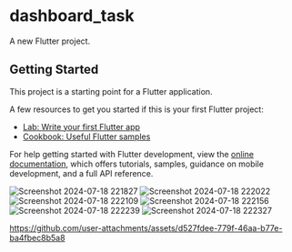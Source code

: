 # dashboard_task

A new Flutter project.

## Getting Started

This project is a starting point for a Flutter application.

A few resources to get you started if this is your first Flutter project:

- [Lab: Write your first Flutter app](https://docs.flutter.dev/get-started/codelab)
- [Cookbook: Useful Flutter samples](https://docs.flutter.dev/cookbook)

For help getting started with Flutter development, view the
[online documentation](https://docs.flutter.dev/), which offers tutorials,
samples, guidance on mobile development, and a full API reference.


![Screenshot 2024-07-18 221827](https://github.com/user-attachments/assets/570fc446-8826-46a6-851e-e2087151a79b)
![Screenshot 2024-07-18 222022](https://github.com/user-attachments/assets/7f638175-dd52-4264-8710-d0ecbb55f734)
![Screenshot 2024-07-18 222109](https://github.com/user-attachments/assets/209c684f-bdac-4682-a199-e1518bc76ec3)
![Screenshot 2024-07-18 222156](https://github.com/user-attachments/assets/d439b5ae-340c-47b1-abd9-65df2a5ed1dd)
![Screenshot 2024-07-18 222239](https://github.com/user-attachments/assets/565199b4-48ac-4dc7-afde-e4be55db988c)
![Screenshot 2024-07-18 222327](https://github.com/user-attachments/assets/5bdbe655-7d32-4282-89e3-a37e225694b1)

https://github.com/user-attachments/assets/d527fdee-779f-46aa-b77e-ba4fbec8b5a8

